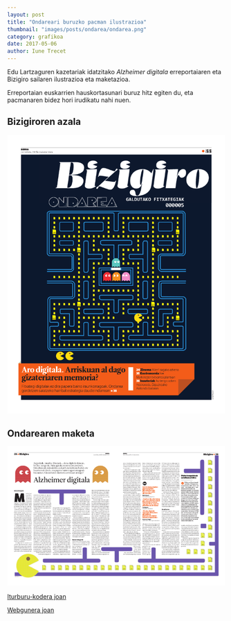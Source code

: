 ```yaml
---
layout: post
title: "Ondareari buruzko pacman ilustrazioa"
thumbnail: "images/posts/ondarea/ondarea.png"
category: grafikoa
date: 2017-05-06
author: Iune Trecet
---
```


Edu Lartzaguren kazetariak idatzitako _Alzheimer digitala_ erreportaiaren eta
Bizigiro sailaren ilustrazioa eta maketazioa.

Erreportaian euskarrien hauskortasunari buruz hitz egiten du, eta pacmanaren
bidez hori irudikatu nahi nuen.

Bizigiroren azala
-----------------

![Bizigiroren azala](/images/posts/ondarea/ondarea1.png)

Ondarearen maketa
-----------------

![Bizigiroren azala](/images/posts/ondarea/ondarea2.png)

<a class="goProject {{ page.category }}" href="/images/posts/azala.svg">Iturburu-kodera joan</a>

<a class="goProject {{ page.category }}" href="http://www.berria.eus/paperekoa/1835/038/001/2017-05-06/alzheimer_digitala.htm">Webgunera joan</a>
